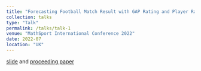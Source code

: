 ```yaml
---
title: "Forecasting Football Match Result with GAP Rating and Player Rating"
collection: talks
type: "Talk"
permalink: /talks/talk-1
venue: "MathSport International Conference 2022"
date: 2022-07
location: "UK"
---
```


<!-- This is a description of your talk, which is a markdown files that can be all markdown-ified like any other post. Yay markdown! -->
[slide](https://www.dropbox.com/s/3dm23prxjdlgp0n/MathSport_int_2022_Calvin_ppt.pdf?dl=0) and [proceeding paper](https://www.dropbox.com/s/8c5r29gx0wx4jvf/MathSport_Int_2022_Calvin.pdf?dl=0)
